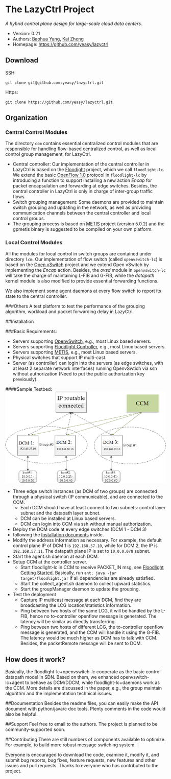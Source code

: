 The LazyCtrl Project
=================================
*A hybrid control plane design for large-scale cloud data centers.*

* Version: 0.21
* Authors: [Baohua Yang](mailto:baohyang@cn.ibm.com), [Kai Zheng](mailto:zhengkai@cn.ibm.com)
* Homepage: <https://github.com/yeasy/lazyctrl>

## Download
SSH:
```
git clone git@github.com:yeasy/lazyctrl.git
```  
Https:
```
git clone https://github.com/yeasy/lazyctrl.git
```

## Organization

### Central Control Modules
The directory ```ccm```  contains essential centralized control modules that are responsible for handling flow-based centralized control, as well as local control group management, for LazyCtrl. 

* Central controller: Our implementation of the central controller in LazyCtrl is based on the [Floodight](http://www.projectfloodlight.org/floodlight) project, which we call ```floodlight-lc```.  We extend the basic [OpenFlow 1.0](http://archive.openflow.org/documents/openflow-spec-v1.0.0.pdf) protocol in ```floodlight-lc``` by introducing a function to support installing a new action *Encap*  for packet encapsulation and forwarding at edge switches. Besides, the central controller in LazyCtrl is only in charge of inter-group traffic flows.
* Switch grouping management: Some daemons are provided to maintain switch grouping and updating in the network, as well as providing communication channels between the central controller and local control groups.
* The grouping process is based on [METIS](http://glaros.dtc.umn.edu/gkhome/metis/metis/overview) project (version 5.0.2) and the gpmetis binary is suggested to be compiled on your own platform. 

### Local Control Modules
All the modules for local control in switch groups are contained under directory ```lcm```. Our implementation of flow switch (called ```openvswitch-lc```) is based on the [Open vSwitch](http://openvswitch.org) project and we extend Open vSwitch by implementing the *Encap* action. Besides, the *ovsd* module in ```openvswitch-lc``` will take the charge of maintaining L-FIB and G-FIB, while the *datapath* kernel module is also modified to provide essential forwarding functions.

We also implement some agent daemons at every flow switch to report its state to the central controller. 

###Others
A test platform to test the performance of the grouping algorithm, workload and packet forwarding delay in LazyCtrl.

##Installation

###Basic Requirements:

* Servers supporting [OpenvSwitch](http://openvswitch.org), e.g., most Linux based servers.
* Servers supporting [Floodlight Controller](http://www.projectfloodlight.org/floodlight), e.g., most Linux based servers.
* Servers supporting [METIS](http://glaros.dtc.umn.edu/gkhome/metis/metis/overview), e.g., most Linux based servers.
* Physical switches that support IP multi-cast.
* Server (as controller) can login into the servers (as edge switches, with at least 2 separate network interfaces) running OpenvSwtich via ssh without authorization (Need to put the public authorization key previously).

####Sample Testbed:
![ScreenShot](others/res/testbed.png)

* Three edge switch instances (as DCM of two groups) are connected through a physical switch (IP communicable), and are connected to the CCM.
    * Each DCM should have at least connect to two subnets: control layer subnet and the datapath layer subnet.
    * DCM can be installed at Linux based servers.
    * DCM can login into CCM via ssh without manual authorization.
* Deploy the DCM code at every edge switches (DCM 1 - DCM 3)
 *  following the [Installation documents](DCM/openvswitch-lc/INSTALL) inside. 
 *  Modify the address information as necessary. For example, the default control plane IP of DCM 1 is ```192.168.57.10```, while for DCM 2, the IP is ```192.168.57.11```. The datapath plane IP is set to ```10.0.0.0/8``` subnet.
 *  Start the agent.sh daemon at each DCM.
* Setup CCM at the controller server.
    * Start floodlight-lc  in CCM to receive PACKET_IN msg, see [Floodlight Getting Started](http://www.projectfloodlight.org/getting-started/). Basically, run ```ant; java -jar target/floodlight.jar``` if all dependencies are already satisfied.
    * Start the collect_agent.sh daemon to collect upward statistics.
    * Start the groupManager daemon to update the grouping.
* Test the deployment
    * Capture IP multicast message at each DCM, find they are broadcasting the LCG location/statistics information.
    * Ping between two hosts of the same LCG, it will be handled by the L-FIB, hence no to-controller openflow message is generated. The latency will be similar as directly transferring.
    * Ping between two hosts of different LCG, the to-controller openflow message is generated, and the CCM will handle it using the G-FIB. The latency would be much higher as DCM has to talk with CCM. Besides, the packetRemote message will be sent to DCM.

## How does it work?
Basically, the floodlight-lc+openvswitch-lc cooperate as the basic control-datapath model in SDN. Based on them, we enhanced openvswitch-lc+agent to behave as DCM/DDCM, while floodlight-lc+daemons work as the CCM. More details are discussed in the paper, e.g., the group maintain algorithm and the implementation technical issues.


##Documentation
Besides the readme files, you can easily make the API document with python/java/c doc tools. Plenty comments in the code would also be helpful.

##Support
Feel free to email to the authors. The project is planned to be community-supported soon.


##Contributing
There are still numbers of components available to optimize. For example, to build more robust message switching system. 

Everyone is encouraged to download the code, examine it, modify it, and submit bug reports, bug fixes, feature requests, new features and other issues and pull requests. Thanks to everyone who has contributed to the project.
